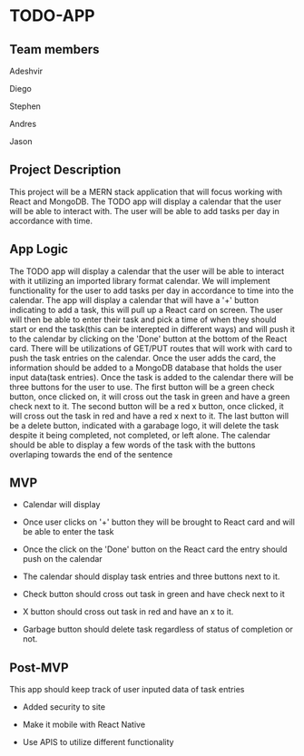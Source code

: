 # TODO-APP


## Team members

 Adeshvir

 Diego

 Stephen 

 Andres 

 Jason

## Project Description 

This project will be a MERN stack application that will focus working with React and MongoDB. The TODO app will display a calendar that the user will be able to interact with. The user will be able to add tasks per day in accordance with time. 

## App Logic

The TODO app will display a calendar that the user will be able to interact with it utilizing an imported library format calendar. We will implement functionality for the user to add tasks per day in accordance to time into the calendar. The app will display a calendar that will have a '+' button indicating to add a task, this will pull up a React card on screen. The user will then be able to enter their task and pick a time of when they should start or end the task(this can be interepted in different ways) and will push it to the calendar by clicking on the 'Done' button at the bottom of the React card. There will be utilizations of GET/PUT routes that will work with card to push the task entries on the calendar. Once the user adds the card, the information should be added to a MongoDB database that holds the user input data(task entries). Once the task is added to the calendar there will be three buttons for the user to use. The first button will be a green check button, once clicked on, it will cross out the task in green and have a green check next to it. The second button will be a red x button, once clicked, it will cross out the task in red and have a red x next to it. The last button will be a delete button, indicated with a garabage logo, it will delete the task despite it being completed, not completed, or left alone. The calendar should be able to display a few words of the task with the buttons overlaping towards the end of the sentence


## MVP
- Calendar will display

- Once user clicks on '+' button they will be brought to React card and will be able to enter the task

- Once the click on the 'Done' button on the React card the entry should push on the calendar

- The calendar should display task entries and three buttons next to it.

- Check button should cross out task in green and have check next to it

- X button should cross out task in red and have an x to it.

- Garbage button should delete task regardless of status of completion or not.


## Post-MVP

This app should keep track of user inputed data of task entries

- Added security to site

- Make it mobile with React Native

- Use APIS to utilize different functionality

